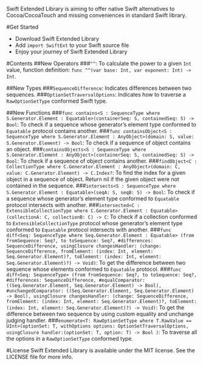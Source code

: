 Swift Extended Library is aiming to offer native Swift alternatives to Cocoa/CocoaTouch and missing conveniences in standard Swift library.

#Get Started
- Download Swift Extended Library
- Add `import SwiftExt` to your Swift source file
- Enjoy your journey of Swift Extended Library

#Contents
##New Operators
###`^^`: 
To calculate the power to a given `Int` value, function definition: `func ^^(var base: Int, var exponent: Int) -> Int`.

##New Types
###`SequenceDifference`:
Indicates differences between two sequences.
###`OptionSetTraversalOptions`:
Indicates how to traverse a `RawOptionSetType` conformed Swift type.

##New Functions
###`func contains<S : SequenceType where S.Generator.Element : Equatable>(containerSeq: S, containedSeq: S) -> Bool`:
To check if a sequence whose generator’s element type conformed to `Equatable` protocol contains another.
###`func containsObject<S : SequenceType where S.Generator.Element : AnyObject>(domain: S, value: S.Generator.Element) -> Bool`:
To check if a sequence of object contains an object.
###`containsObjects<S : SequenceType where S.Generator.Element : AnyObject>(containerSeq: S, containedSeq: S) -> Bool`:
To check if a sequence of object contains another.
###`findObject<C : CollectionType where C.Generator.Element : AnyObject>(domain: C, value: C.Generator.Element) -> C.Index?`:
To find the index for a given object in a sequence of object. Return nil if the given object were not contained in the sequence.
###`intersects<S : SequenceType where S.Generator.Element : Equatable>(seqA: S, seqB: S) -> Bool`:
To check if a sequence whose generator’s element type conformed to `Equatable` protocol intersects with another.
###`intersected<C : ExtensibleCollectionType where C.Generator.Element : Equatable>(collectionA: C, collectionB: C) -> C`:
To check if a collection conformed to `ExtensibleCollectionType` protocol whose generator’s element type conformed to `Equatable` protocol intersects with another.
###`func diff<Seq: SequenceType where Seq.Generator.Element : Equatable> (from fromSequence: Seq?, to toSequence: Seq?, #differences: SequenceDifference, usingClosure changesHandler: (change: SequenceDifference, fromElement: (index: Int, element: Seq.Generator.Element)?, toElement: (index: Int, element: Seq.Generator.Element)?) -> Void)`:
To get the difference between two sequence whose elements conformed to `Equatable` protocol.
###`func diff<Seq: SequenceType> (from fromSequence: Seq?, to toSequence: Seq?, #differences: SequenceDifference, #equalComparator: ((Seq.Generator.Element, Seq.Generator.Element) -> Bool), #unchangedComparator: ((Seq.Generator.Element, Seq.Generator.Element) -> Bool), usingClosure changesHandler: (change: SequenceDifference, fromElement: (index: Int, element: Seq.Generator.Element)?, toElement: (index: Int, element: Seq.Generator.Element)?) -> Void)`:
To get the difference between two sequence by using custom equality and unchange judging handler.
###`enumerate<T: RawOptionSetType where T.RawValue == UInt>(optionSet: T, withOptions options: OptionSetTraversalOptions, usingClosure handler:(optionSet: T, option: T) -> Bool )`:
To traverse all the options in a `RawOptionSetType` conformed type.

#License
Swift Extended Library is available under the MIT license. See the LICENSE file for more info.

